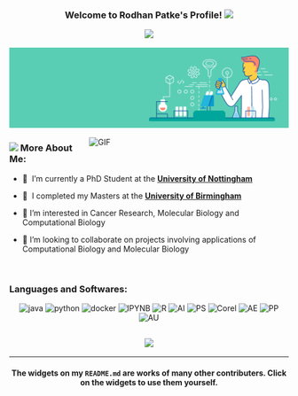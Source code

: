 <h3 align="center">
  Welcome to Rodhan Patke's Profile!
  <img src="https://media.giphy.com/media/hvRJCLFzcasrR4ia7z/giphy.gif" width="28">
</h3>
<p align="center">
  <a href="https://github.com/DenverCoder1/readme-typing-svg"><img src="https://readme-typing-svg.herokuapp.com?font=monopace&color=D468F7&center=true&vCenter=true&lines=Aspiring+Cancer+Researcher;Molecular+&+Computational+Biologist"></a>
</p>
<p align="center">
  <img src="https://github.com/Rodhanp/Rodhanp/blob/main/Clinical-Trials_.gif?raw=true">
</p>

<img align="right" alt="GIF" src="https://cdn.pixabay.com/photo/2018/05/08/08/44/artificial-intelligence-3382507_960_720.jpg" width="360px"/>

### <img src="https://image.flaticon.com/icons/png/512/4496/4496201.png" width="25px"> More About Me:


- 🔭 &nbsp;I’m currently a PhD Student at the **[University of Nottingham](https://www.nottingham.ac.uk/)**  

- 🔭 &nbsp;I completed my Masters at the **[University of Birmingham](https://www.birmingham.ac.uk/index.aspx)**  

- 👀&nbsp;I’m interested in Cancer Research, Molecular Biology and Computational Biology 

- 🤝&nbsp;I’m looking to collaborate on projects involving applications of Computational Biology and Molecular Biology

<br>

### Languages and Softwares:
<p align="center">
      <img src="https://www.vectorlogo.zone/logos/java/java-icon.svg" alt="java" width="65" height="65"/> 
      <img src="https://www.vectorlogo.zone/logos/python/python-icon.svg" alt="python" width="55" height="55"/>
      <img src="https://www.vectorlogo.zone/logos/docker/docker-icon.svg" alt="docker" width="85" height="70"/> 
      <img src="https://www.vectorlogo.zone/logos/jupyter/jupyter-icon.svg" alt="IPYNB" width="55" height="55"/> 
      <img src="https://www.vectorlogo.zone/logos/r-project/r-project-icon.svg" alt="R" width="50" height="55"/> 
      <img src="https://www.vectorlogo.zone/logos/adobe_illustrator/adobe_illustrator-icon.svg" alt="AI" width="50" height="50"/> 
      <img src="https://seeklogo.com/images/A/adobe-photoshop-logo-7B88D7B5AA-seeklogo.com.png" alt="PS" width="50" height="50"/> 
      <img src="https://seeklogo.com/images/C/coreldraw-logo-7E8A597863-seeklogo.com.png" alt="Corel" width="50" height="50"/> 
      <img src="https://seeklogo.com/images/A/adobe-after-effects-logo-960B473FE4-seeklogo.com.png" alt="AE" width="50" height="50"/> 
      <img src="https://seeklogo.com/images/A/adobe-premiere-cc-logo-2B72AFF7E6-seeklogo.com.png" alt="PP" width="50" height="50"/>  
      <img src="https://seeklogo.com/images/A/adobe-audition-logo-AC61AB0192-seeklogo.com.png" alt="AU" width="50" height="50"/>  
</p>

##
   <p align="center">
    <a href="https://www.linkedin.com/in/rodhan-patke-62335819b/">
      <img src="https://img.shields.io/badge/linkedin-0A66C2?&style=for-the-badge&logo=linkedin&logoColor=white">
    </a>
  </p>
</h1>

<hr>

<h4 align="center"> The widgets on my <code>README.md</code> are works of many other contributers. Click on the widgets to use them yourself. </h4>
